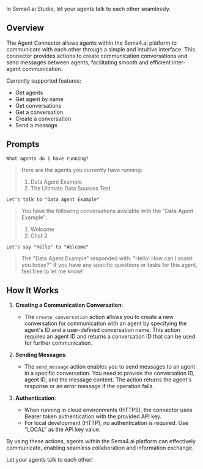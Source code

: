 In Sema4.ai Studio, let your agents talk to each other seamlessly.

## Overview

The Agent Connector allows agents within the Sema4.ai platform to communicate with each other through a simple and
intuitive interface. This connector provides actions to create communication conversations and send messages between agents,
facilitating smooth and efficient inter-agent communication.

Currently supported features:

- Get agents
- Get agent by name
- Get conversations
- Get a conversation
- Create a conversation
- Send a message

## Prompts

```
What agents do i have running?
```

> Here are the agents you currently have running:
> 1. Data Agent Example
> 2. The Ultimate Data Sources Test 


```
Let's talk to "Data Agent Example"
```
> You have the following conversations available with the "Data Agent Example":
> 1. Welcome
> 2. Chat 2

```
Let's say "Hello" to "Welcome"
```

> The "Data Agent Example" responded with: "Hello! How can I assist you today?"
> If you have any specific questions or tasks for this agent, feel free to let me know!

## How It Works

1. **Creating a Communication Conversation**:
    - The `create_conversation` action allows you to create a new conversation for communication with an agent by specifying the
      agent's ID and a user-defined conversation name. This action requires an agent ID and returns a conversation ID
      that can be used for further communication.

2. **Sending Messages**:
    - The `send_message` action enables you to send messages to an agent in a specific conversation. You need to provide 
      the conversation ID, agent ID, and the message content. The action returns the agent's response or an error message
      if the operation fails.

3. **Authentication**:
    - When running in cloud environments (HTTPS), the connector uses Bearer token authentication with the provided API key.
    - For local development (HTTP), no authentication is required. Use "LOCAL" as the API key value.

By using these actions, agents within the Sema4.ai platform can effectively communicate, enabling seamless collaboration
and information exchange.

Let your agents talk to each other!